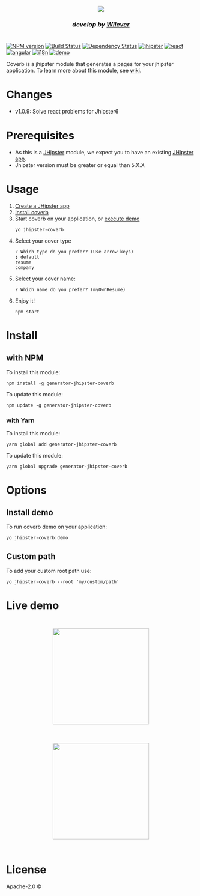 <p align="center">
   <a href="https://github.com/jhipster-latino/generator-jhipster-coverb">
     <img src="content/coverb-logo.png"></a></p>   
     <h3 align="center">
        <i>develop by 
            <a href="https://www.linkedin.com/in/wilever-gomez/">
            Wilever</a></i></h3>

#
[![NPM version][npm-image]][npm-url] [![Build Status][travis-image]][travis-url] [![Dependency Status][daviddm-image]][daviddm-url]
[![jhipster](https://img.shields.io/badge/jhipster->=5.0.2-blue.svg)](https://shields.io/)
[![react](https://img.shields.io/badge/react-suported-blue.svg)](https://shields.io/)
[![angular](https://img.shields.io/badge/angular-suported-blue.svg)](https://shields.io/)
[![i18n](https://img.shields.io/badge/i18n-suported-orange.svg)](https://shields.io/)
[![demo](https://img.shields.io/badge/demo-on-<COLOR>.svg)](https://shields.io/)

Coverb is a jhipster module that generates a pages for your jhipster application. To learn more about this module, see [wiki](https://github.com/jhipster-latino/coverb/wiki).

# Changes

- v1.0.9: Solve react problems for Jhipster6 

# Prerequisites

- As this is a [JHipster](http://www.jhipster.tech/) module, we expect you to have an existing [JHipster app](https://www.jhipster.tech/creating-an-app/).
- Jhipster version must be greater or equal than 5.X.X

# Usage

1. [Create a JHipster app](https://www.jhipster.tech/creating-an-app/)
2. [Install coverb](#install)
3. Start coverb on your application, or [execute demo](#start-demo)
    ```
    yo jhipster-coverb
    ```
3. Select your cover type
    ```
    ? Which type do you prefer? (Use arrow keys)
    ❯ default 
    resume 
    company 
    ```
4. Select your cover name:
    ```
    ? Which name do you prefer? (myOwnResume) 
    ```
5. Enjoy it!
    ```
    npm start
    ```
#
# Install
## with NPM
To install this module:
```
npm install -g generator-jhipster-coverb
```
To update this module:
```
npm update -g generator-jhipster-coverb
```
### with Yarn
To install this module:
```
yarn global add generator-jhipster-coverb
```
To update this module:

```
yarn global upgrade generator-jhipster-coverb
```
#
# Options
## Install demo
To run coverb demo on your application:
```
yo jhipster-coverb:demo
```
## Custom path
To add your custom root path use:
```
yo jhipster-coverb --root 'my/custom/path'
```
#
# Live demo
<p align="center">
    <a href="https://coverb-demo-angular.herokuapp.com/">
        <img width= "256px" style="margin:25px 50px"
        src="content/qr-angular-demo.png"></a>
    <a href="https://coverb-demo-react.herokuapp.com/">
        <img width= "256px" style="margin:25px 50px"
        src="content/qr-react-demo.png"></a>
    </p>

#
# License

Apache-2.0 ©

[npm-image]: https://img.shields.io/npm/v/generator-jhipster-coverb.svg
[npm-url]: https://npmjs.org/package/generator-jhipster-coverb
[travis-image]: https://travis-ci.org/jhipster-latino/generator-jhipster-coverb.svg?branch=master
[travis-url]: https://travis-ci.org/jhipster-latino/generator-jhipster-coverb.svg
[daviddm-image]: https://david-dm.org/jhipster-latino/generator-jhipster-coverb.svg
[daviddm-url]: https://david-dm.org/jhipster-latino/generator-jhipster-coverb
